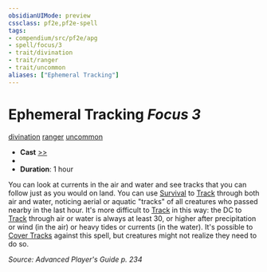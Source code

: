 ```yaml
---
obsidianUIMode: preview
cssclass: pf2e,pf2e-spell
tags:
- compendium/src/pf2e/apg
- spell/focus/3
- trait/divination
- trait/ranger
- trait/uncommon
aliases: ["Ephemeral Tracking"]
---
```

# Ephemeral Tracking *Focus 3*   
[divination](divination.md "Divination School Trait")  [ranger](Reference/Rules/Traits/ranger.md "Ranger Class Trait")  [uncommon](uncommon.md "Uncommon Rarity Trait")  

- **Cast** [>>](chapter-9-playing-the-game.md#Actions "Two-Action") 
- 
- **Duration**: 1 hour

You can look at currents in the air and water and see tracks that you can follow just as you would on land. You can use [Survival](skills.md#Survival) to [Track](track.md) through both air and water, noticing aerial or aquatic "tracks" of all creatures who passed nearby in the last hour. It's more difficult to [Track](track.md) in this way: the DC to [Track](track.md) through air or water is always at least 30, or higher after precipitation or wind (in the air) or heavy tides or currents (in the water). It's possible to [Cover Tracks](cover-tracks.md) against this spell, but creatures might not realize they need to do so.

*Source: Advanced Player's Guide p. 234*